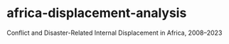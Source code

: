 # africa-displacement-analysis
Conflict and Disaster-Related Internal Displacement in Africa, 2008–2023
